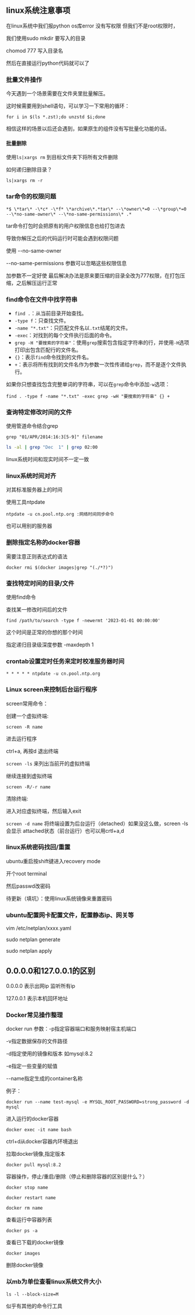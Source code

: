 ## linux系统注意事项

在linux系统中我们报python os库error 没有写权限 但我们不是root权限时，

我们使用sudo mkdir 要写入的目录 

chomod 777 写入目录名 

然后在直接运行python代码就可以了

### 批量文件操作

今天遇到一个场景需要在文件夹里批量解压。

这时候需要用到shell语句，可以学习一下常用的循环：

`for i in $(ls *.zst);do unzstd $i;done`

相信这样的场景以后还会遇到，如果原生的组件没有写批量化功能的话。

#### 批量删除

使用`ls|xargs rm` 到目标文件夹下将所有文件删除

如何递归删除目录？

`ls|xargs rm -r`

### tar命令的权限问题

`*$ \*tar\* -\*c* -\*f* \*archive\*.*tar\* --\*owner\*=0 --\*group\*=0 --\*no-same-owner\* --\*no-same-permissions\* .*`

tar命令打包时会把原有的用户权限信息也给打包进去 

导致你解压之后的代码运行时可能会遇到权限问题

使用 --no-same-owner

--no-same-permissions 参数可以忽略这些权限信息

加参数不一定好使 最后解决办法是原来要压缩的目录全改为777权限，在打包压缩，之后解压运行正常

### find命令在文件中找字符串

- `find .`：从当前目录开始查找。
- `-type f`：只查找文件。
- `-name "*.txt"`：只匹配文件名以`.txt`结尾的文件。
- `-exec`：对找到的每个文件执行后面的命令。
- `grep -H "要搜索的字符串"`：使用`grep`搜索包含指定字符串的行，并使用`-H`选项打印出包含匹配行的文件名。
- `{}`：表示`find`命令找到的文件名。
- `+`：表示将所有找到的文件名作为参数一次性传递给`grep`，而不是逐个文件执行。

如果你只想查找包含完整单词的字符串，可以在`grep`命令中添加`-w`选项：

```linux
find . -type f -name "*.txt" -exec grep -wH "要搜索的字符串" {} +
```

### 查询特定修改时间的文件

使用管道命令结合grep

```
grep "01/APR/2014:16:3[5-9]" filename
```

```bash
ls -al | grep "Dec  1" | grep 02:00
```

linux系统时间和现实时间不一定一致

### linux系统时间对齐

对其标准服务器上的时间

使用工具ntpdate

`ntpdate -u cn.pool.ntp.org :网络时间同步命令`

也可以用别的服务器

### 删除指定名称的docker容器

需要注意正则表达式的语法

`docker rmi $(docker images|grep "(./*?)")`

### 查找特定时间的目录/文件

使用find命令

查找某一修改时间后的文件

```text
find /path/to/search -type f -newermt '2023-01-01 00:00:00'
```

这个时间是正常的你想的那个时间

指定递归目录级深度参数  -maxdepth 1

### crontab设置定时任务来定时校准服务器时间

`* * * * * ntpdate -u cn.pool.ntp.org`

### Linux screen来控制后台运行程序

screen常用命令：

创建一个虚拟终端:

`screen -R name`

进去运行程序

ctrl+a, 再按d 退出终端

`screen -ls` 来列出当前开的虚拟终端

继续连接到虚拟终端

`screen -R/-r name`

清除终端:

进入对应虚拟终端，然后输入exit

`screen -d name`
将终端设置为后台运行（detached）如果没这么做，screen -ls会显示 attached状态（前台运行）也可以用crtl+a,d

### linux系统密码找回/重置

ubuntu重启按shift键进入recovery mode

开个root terminal

然后passwd改密码

待更新（填坑）：使用linux系统镜像来重置密码

### ubuntu配置网卡配置文件，配置静态ip、网关等

vim /etc/netplan/xxxx.yaml

sudo netplan generate

sudo netplan apply

## 0.0.0.0和127.0.0.1的区别

0.0.0.0 表示出网ip 监听所有ip

127.0.0.1 表示本机回环地址

### Docker常见操作整理

docker run 参数：-p指定容器端口和服务映射宿主机端口

-v指定数据保存的文件路径

-d指定使用的镜像和版本 如mysql:8.2

-e指定一些变量的赋值

--name指定生成的container名称

例子：

`docker run --name test-mysql -e MYSQL_ROOT_PASSWORD=strong_password -d mysql`

进入运行的docker容器

`docker exec -it name bash`

ctrl+d从docker容器内环境退出

拉取docker镜像,指定版本

`docker pull mysql:8.2`

容器操作，停止/重启/删除（停止和删除容器的区别是什么？）

`docker stop name`

`docker restart name` 

`docker rm name`

查看运行中容器列表

`docker ps -a`

查看已下载的docker镜像

`docker images`

删除docker镜像

### 以mb为单位查看linux系统文件大小

`ls -l --block-size=M`

似乎有其他的命令行工具
